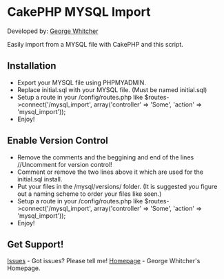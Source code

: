# CakePHP MYSQL Import

Developed by: [George Whitcher](http://georgewhitcher.com)

Easily import from a MYSQL file with CakePHP and this script.

## Installation

* Export your MYSQL file using PHPMYADMIN.
* Replace initial.sql with your MYSQL file. (Must be named initial.sql)
* Setup a route in your /config/routes.php like $routes->connect('/mysql_import', array('controller' => 'Some', 'action' => 'mysql_import'));
* Enjoy!

## Enable Version Control

* Remove the comments and the beggining and end of the lines //Uncomment for version control!
* Comment or remove the two lines above it which are used for the initial.sql install.
* Put your files in the /mysql/versions/ folder. (It is suggested you figure out a naming scheme to order your files like seen.)
* Setup a route in your /config/routes.php like $routes->connect('/mysql_import', array('controller' => 'Some', 'action' => 'mysql_import'));
* Enjoy!

## Get Support!

[Issues](https://bitbucket.org/gwhitcher/cakeblog/issues) - Got issues? Please tell me!
[Homepage](http://georgewhitcher.com) - George Whitcher's Homepage.